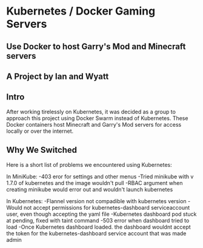 # Kubernetes / Docker Gaming Servers
## Use Docker to host Garry's Mod and Minecraft servers
## A Project by Ian and Wyatt

## Intro
After working tirelessly on Kubernetes, it was decided as a group to approach this project using Docker Swarm instead of Kubernetes. These Docker containers host Minecraft and Garry's Mod servers for access locally or over the internet.

## Why We Switched
Here is a short list of problems we encountered using Kubernetes:

In MiniKube:
-403 eror for settings and other menus
-Tried minikube with v 1.7.0 of kubernetes and the image wouldn't pull
-RBAC argument when creating minikube would error out and wouldn't launch kubernetes

In Kubernetes:
-Flannel version not compadible with kubernetes version
-Would not accept permissions for kubernetes-dashboard serviceaccount user, even though accepting the yaml file
-Kubernetes dashboard pod stuck at pending, fixed with taint command
-503 error when dashboard tried to load
-Once Kubernetes dashboard loaded. the dashboard wouldnt accept the token for the kubernetes-dashboard service account that was made admin
